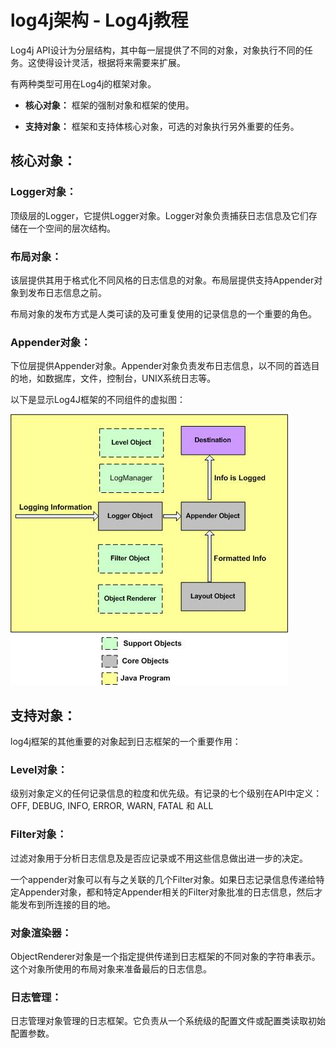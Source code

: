 # log4j架构 - Log4j教程

Log4j API设计为分层结构，其中每一层提供了不同的对象，对象执行不同的任务。这使得设计灵活，根据将来需要来扩展。

有两种类型可用在Log4j的框架对象。

*   **核心对象：** 框架的强制对象和框架的使用。

*   **支持对象：** 框架和支持体核心对象，可选的对象执行另外重要的任务。

## 核心对象：

### Logger对象：

顶级层的Logger，它提供Logger对象。Logger对象负责捕获日志信息及它们存储在一个空间的层次结构。

### 布局对象：

该层提供其用于格式化不同风格的日志信息的对象。布局层提供支持Appender对象到发布日志信息之前。

布局对象的发布方式是人类可读的及可重复使用的记录信息的一个重要的角色。

### Appender对象：

下位层提供Appender对象。Appender对象负责发布日志信息，以不同的首选目的地，如数据库，文件，控制台，UNIX系统日志等。

以下是显示Log4J框架的不同组件的虚拟图：

![Log4j Architecture](../img/1-150120213450635.jpg)

## 支持对象：

log4j框架的其他重要的对象起到日志框架的一个重要作用：

### Level对象：

级别对象定义的任何记录信息的粒度和优先级。有记录的七个级别在API中定义：OFF, DEBUG, INFO, ERROR, WARN, FATAL 和 ALL

### Filter对象：

过滤对象用于分析日志信息及是否应记录或不用这些信息做出进一步的决定。

一个appender对象可以有与之关联的几个Filter对象。如果日志记录信息传递给特定Appender对象，都和特定Appender相关的Filter对象批准的日志信息，然后才能发布到所连接的目的地。

### 对象渲染器：

ObjectRenderer对象是一个指定提供传递到日志框架的不同对象的字符串表示。这个对象所使用的布局对象来准备最后的日志信息。

### 日志管理：

日志管理对象管理的日志框架。它负责从一个系统级的配置文件或配置类读取初始配置参数。

 